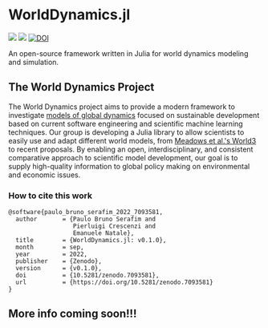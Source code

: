 # WorldDynamics.jl

[![](https://img.shields.io/badge/docs-stable-blue.svg)](https://natema.github.io/WorldDynamics.jl/stable)
[![](https://img.shields.io/badge/docs-dev-blue.svg)](https://natema.github.io/WorldDynamics.jl/dev)
[![DOI](https://zenodo.org/badge/425565525.svg)](https://zenodo.org/badge/latestdoi/425565525)


An open-source framework written in Julia for world dynamics modeling and simulation.

## The World Dynamics Project

The World Dynamics project aims to provide a modern framework to investigate [models of global dynamics](https://en.wikipedia.org/wiki/Integrated_assessment_modelling) focused on sustainable development based on current software engineering and scientific machine learning techniques. Our group is developing a Julia library to allow scientists to easily use and adapt different world models, from [Meadows et al.'s World3](https://en.wikipedia.org/wiki/World3) to recent proposals. By enabling an open, interdisciplinary, and consistent comparative approach to scientific model development, our goal is to supply high-quality information to global policy making on environmental and economic issues.

### How to cite this work 

```
@software{paulo_bruno_serafim_2022_7093581,
  author       = {Paulo Bruno Serafim and
                  Pierluigi Crescenzi and
                  Emanuele Natale},
  title        = {WorldDynamics.jl: v0.1.0},
  month        = sep,
  year         = 2022,
  publisher    = {Zenodo},
  version      = {v0.1.0},
  doi          = {10.5281/zenodo.7093581},
  url          = {https://doi.org/10.5281/zenodo.7093581}
}
```

## More info coming soon!!!
